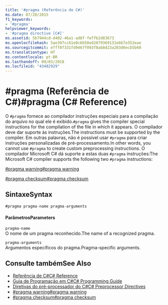 ```yaml
---
title: '#pragma (Referência de C#)'
ms.date: 07/20/2015
f1_keywords:
- '#pragma'
helpviewer_keywords:
- '#pragma directive [C#]'
ms.assetid: 5b7944cd-d402-46a1-ad8f-feffb2d83673
ms.openlocfilehash: 5ae397cc61e0c6b58ed2079369131ebb7e352eae
ms.sourcegitcommit: efff8f331fd9467f093f8ab8d23a203d6ecb5b60
ms.translationtype: HT
ms.contentlocale: pt-BR
ms.lasthandoff: 09/03/2018
ms.locfileid: "43482929"
---
```

# <a name="pragma-c-reference"></a><span data-ttu-id="d7268-102">#pragma (Referência de C#)</span><span class="sxs-lookup"><span data-stu-id="d7268-102">#pragma (C# Reference)</span></span>
<span data-ttu-id="d7268-103">O `#pragma` fornece ao compilador instruções especiais para a compilação do arquivo no qual ele é exibido.</span><span class="sxs-lookup"><span data-stu-id="d7268-103">`#pragma` gives the compiler special instructions for the compilation of the file in which it appears.</span></span> <span data-ttu-id="d7268-104">O compilador deve dar suporte às instruções.</span><span class="sxs-lookup"><span data-stu-id="d7268-104">The instructions must be supported by the compiler.</span></span> <span data-ttu-id="d7268-105">Em outras palavras, não é possível usar `#pragma` para criar instruções personalizadas de pré-processamento.</span><span class="sxs-lookup"><span data-stu-id="d7268-105">In other words, you cannot use `#pragma` to create custom preprocessing instructions.</span></span> <span data-ttu-id="d7268-106">O compilador Microsoft C# dá suporte a estas duas `#pragma` instruções:</span><span class="sxs-lookup"><span data-stu-id="d7268-106">The Microsoft C# compiler supports the following two `#pragma` instructions:</span></span>  
  
 [<span data-ttu-id="d7268-107">#pragma warning</span><span class="sxs-lookup"><span data-stu-id="d7268-107">#pragma warning</span></span>](../../../csharp/language-reference/preprocessor-directives/preprocessor-pragma-warning.md)  
  
 [<span data-ttu-id="d7268-108">#pragma checksum</span><span class="sxs-lookup"><span data-stu-id="d7268-108">#pragma checksum</span></span>](../../../csharp/language-reference/preprocessor-directives/preprocessor-pragma-checksum.md)  
  
## <a name="syntax"></a><span data-ttu-id="d7268-109">Sintaxe</span><span class="sxs-lookup"><span data-stu-id="d7268-109">Syntax</span></span>  
  
```csharp
#pragma pragma-name pragma-arguments  
```  
  
#### <a name="parameters"></a><span data-ttu-id="d7268-110">Parâmetros</span><span class="sxs-lookup"><span data-stu-id="d7268-110">Parameters</span></span>  
 `pragma-name`  
 <span data-ttu-id="d7268-111">O nome de um pragma reconhecido.</span><span class="sxs-lookup"><span data-stu-id="d7268-111">The name of a recognized pragma.</span></span>  
  
 `pragma-arguments`  
 <span data-ttu-id="d7268-112">Argumentos específicos do pragma.</span><span class="sxs-lookup"><span data-stu-id="d7268-112">Pragma-specific arguments.</span></span>  
  
## <a name="see-also"></a><span data-ttu-id="d7268-113">Consulte também</span><span class="sxs-lookup"><span data-stu-id="d7268-113">See Also</span></span>

- [<span data-ttu-id="d7268-114">Referência de C#</span><span class="sxs-lookup"><span data-stu-id="d7268-114">C# Reference</span></span>](../../../csharp/language-reference/index.md)  
- [<span data-ttu-id="d7268-115">Guia de Programação em C#</span><span class="sxs-lookup"><span data-stu-id="d7268-115">C# Programming Guide</span></span>](../../../csharp/programming-guide/index.md)  
- [<span data-ttu-id="d7268-116">Diretivas do pré-processador do C#</span><span class="sxs-lookup"><span data-stu-id="d7268-116">C# Preprocessor Directives</span></span>](../../../csharp/language-reference/preprocessor-directives/index.md)  
- [<span data-ttu-id="d7268-117">#pragma warning</span><span class="sxs-lookup"><span data-stu-id="d7268-117">#pragma warning</span></span>](../../../csharp/language-reference/preprocessor-directives/preprocessor-pragma-warning.md)  
- [<span data-ttu-id="d7268-118">#pragma checksum</span><span class="sxs-lookup"><span data-stu-id="d7268-118">#pragma checksum</span></span>](../../../csharp/language-reference/preprocessor-directives/preprocessor-pragma-checksum.md)
